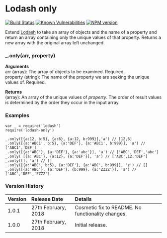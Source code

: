 # Lodash only

[![Build Status](https://travis-ci.org/davidwaterston/lodash-only.svg)](https://travis-ci.org/davidwaterston/lodash-only)
[![Known Vulnerabilities](https://snyk.io/test/github/davidwaterston/lodash-only/badge.svg?targetFile=package.json)](https://snyk.io/test/github/davidwaterston/lodash-only?targetFile=package.json)
[![NPM version](http://img.shields.io/npm/v/lodash-only.svg)](https://www.npmjs.com/package/lodash-only/)


Extend [Lodash](https://lodash.com/) to take an array of objects and the name of a property and return an array containing only the unique values of that property.
Returns a new array with the original array left unchanged.  


### _.only(arr, property)

**Arguments**  
arr (array): The array of objects to be examined. Required.  
property (string): The name of the property we are seeking the unique values of. Required.

**Returns**  
(array): An array of the unique values of _property_. The order of result values is determined by the order they occur in the input array.


### Examples  
```
var _ = require('lodash')
require('lodash-only')

_.only([{a:12, b:5}, {a:6}, {a:12, b:999}],'a') // [12,6]
_.only([{a:'ABC1', b:5}, {a:'DEF'}, {a:'ABC1', b:999}], 'a') // ['ABC1','DEF']
_.only([{a:'ABC'}, {a:'DEF'}, {a:'abc'}], 'a') // ['ABC','DEF','abc']
_.only( [{a:'ABC'}, {a:12}, {a:'DEF'}], 'a') // ['ABC',12,'DEF']
_.only([], 'a') // []
_.only([{a:'ABC', b:5}, {a:'DEF'}, {a:'ABC', b:999}], 'z') // []
_.only([{a:'ABC'}, {a:'DEF'}, {b:999}, {a:'ZZZZ'}], 'a') // ['ABC','DEF','ZZZZ']
```


### Version History

| Version | Release Date | Details |   
| :-- | :-- | :-- |
| 1.0.1 | 27th February, 2018 | Cosmetic fix to README. No functionality changes. |
| 1.0.0 | 27th February, 2018 | Initial release. |
